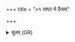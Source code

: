 +++
title = "०१ त्वष्टा मे दैव्यम्"

+++
<details><summary>मूलम् (GR)</summary>

त्वष्टा मे दैव्यं वचः  
पर्जन्यो ब्रह्मणस्पतिः ।  
पुत्रैर् भ्रातृभिर् अदितिर् नु पातु नो  
दुष्टरं त्रामणे शवः ॥
</details>